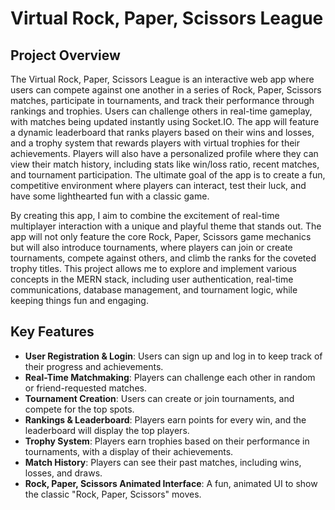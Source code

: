 # Virtual Rock, Paper, Scissors League

## Project Overview
The Virtual Rock, Paper, Scissors League is an interactive web app where users can compete against one another in a series of Rock, Paper, Scissors matches, participate in tournaments, and track their performance through rankings and trophies. Users can challenge others in real-time gameplay, with matches being updated instantly using Socket.IO. The app will feature a dynamic leaderboard that ranks players based on their wins and losses, and a trophy system that rewards players with virtual trophies for their achievements. Players will also have a personalized profile where they can view their match history, including stats like win/loss ratio, recent matches, and tournament participation. The ultimate goal of the app is to create a fun, competitive environment where players can interact, test their luck, and have some lighthearted fun with a classic game.

By creating this app, I aim to combine the excitement of real-time multiplayer interaction with a unique and playful theme that stands out. The app will not only feature the core Rock, Paper, Scissors game mechanics but will also introduce tournaments, where players can join or create tournaments, compete against others, and climb the ranks for the coveted trophy titles. This project allows me to explore and implement various concepts in the MERN stack, including user authentication, real-time communications, database management, and tournament logic, while keeping things fun and engaging.

## Key Features
- **User Registration & Login**: Users can sign up and log in to keep track of their progress and achievements.
- **Real-Time Matchmaking**: Players can challenge each other in random or friend-requested matches.
- **Tournament Creation**: Users can create or join tournaments, and compete for the top spots.
- **Rankings & Leaderboard**: Players earn points for every win, and the leaderboard will display the top players.
- **Trophy System**: Players earn trophies based on their performance in tournaments, with a display of their achievements.
- **Match History**: Players can see their past matches, including wins, losses, and draws.
- **Rock, Paper, Scissors Animated Interface**: A fun, animated UI to show the classic "Rock, Paper, Scissors" moves.
